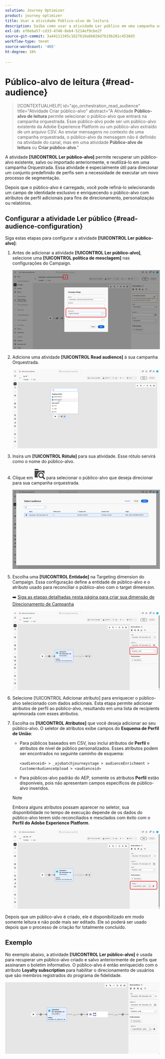 ```yaml
---
solution: Journey Optimizer
product: journey optimizer
title: Usar a atividade Público-alvo de leitura
description: Saiba como usar a atividade Ler público em uma campanha orquestrada
exl-id: ef8eba57-cd33-4746-8eb4-5214ef9cbe2f
source-git-commit: 3a44111345c1627610a6b026d7b19b281c4538d3
workflow-type: tm+mt
source-wordcount: '465'
ht-degree: 16%

---
```



# Público-alvo de leitura {#read-audience}


>[!CONTEXTUALHELP]
>id="ajo_orchestration_read_audience"
>title="Atividade Criar público-alvo"
>abstract="A Atividade **Público-alvo de leitura** permite selecionar o público-alvo que entrará na campanha orquestrada. Esse público-alvo pode ser um público-alvo existente da Adobe Experience Platform ou um público-alvo extraído de um arquivo CSV. Ao enviar mensagens no contexto de uma campanha orquestrada, o público-alvo da mensagem não é definido na atividade do canal, mas em uma atividade **Público-alvo de leitura** ou **Criar público-alvo**."

A atividade **[!UICONTROL Ler público-alvo]** permite recuperar um público-alvo existente, salvo ou importado anteriormente, e reutilizá-lo em uma campanha Orquestrada. Essa atividade é especialmente útil para direcionar um conjunto predefinido de perfis sem a necessidade de executar um novo processo de segmentação.

Depois que o público-alvo é carregado, você pode refiná-lo selecionando um campo de identidade exclusivo e enriquecendo o público-alvo com atributos de perfil adicionais para fins de direcionamento, personalização ou relatórios.

## Configurar a atividade Ler público {#read-audience-configuration}

Siga estas etapas para configurar a atividade **[!UICONTROL Ler público-alvo]**:

1. Antes de adicionar a atividade **[!UICONTROL Ler público-alvo]**, selecione uma **[!UICONTROL política de mesclagem]** nas configurações do Campaign.

   ![](../assets/read-audience-6.png)

1. Adicione uma atividade **[!UICONTROL Read audience]** à sua campanha Orquestrada.

   ![](../assets/read-audience-1.png)

1. Insira um **[!UICONTROL Rótulo]** para sua atividade. Esse rótulo servirá como o nome do público-alvo.

1. Clique em ![ícone de pesquisa de pasta](../assets/do-not-localize/folder-search.svg) para selecionar o público-alvo que deseja direcionar para sua campanha orquestrada.

   ![](../assets/read-audience-2.png)

1. Escolha uma **[!UICONTROL Entidade&#x200B;]** na Targeting dimension do Campaign. Essa configuração define a entidade de público-alvo e o atributo usado para reconciliar o público-alvo com o target dimension.

   ➡️ [Siga as etapas detalhadas nesta página para criar sua dimensão de Direcionamento de Campanha](../target-dimension.md)

   ![](../assets/read-audience-3.png)

1. Selecione [!UICONTROL Adicionar atributo] para enriquecer o público-alvo selecionado com dados adicionais. Esta etapa permite adicionar atributos de perfil ao público-alvo, resultando em uma lista de recipients aprimorada com esses atributos.

1. Escolha os **[!UICONTROL Atributos]** que você deseja adicionar ao seu público-alvo. O seletor de atributos exibe campos do **Esquema de Perfil de União**:

   * Para públicos baseados em CSV, isso inclui atributos de **Perfil** e atributos de nível de público personalizados. Esses atributos podem ser encontrados no seguinte caminho de esquema:

     `<audienceid> > _ajobatchjourneystage > audienceEnrichment > CustomerAudienceUpload > <audienceid>`

   * Para públicos-alvo padrão do AEP, somente os atributos **Perfil** estão disponíveis, pois não apresentam campos específicos de público-alvo inseridos.

   >[!NOTE]
   >
   > Embora alguns atributos possam aparecer no seletor, sua disponibilidade no tempo de execução depende de os dados do público-alvo terem sido reconciliados e mesclados com êxito com o **Perfil do Adobe Experience Platform**.

   ![](../assets/read-audience-4.png)

Depois que um público-alvo é criado, ele é disponibilizado em modo somente leitura e não pode mais ser editado. Ele só poderá ser usado depois que o processo de criação for totalmente concluído.

## Exemplo

No exemplo abaixo, a atividade **[!UICONTROL Ler público-alvo]** é usada para recuperar um público-alvo criado e salvo anteriormente de perfis que assinaram o boletim informativo. O público-alvo é então enriquecido com o atributo **Loyalty subscription** para habilitar o direcionamento de usuários que são membros registrados do programa de fidelidade.

![](../assets/read-audience-5.png)
